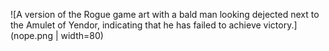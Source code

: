 ![A version of the Rogue game art with a bald man looking dejected next to the Amulet of Yendor, indicating that he has failed to achieve victory.](nope.png | width=80)
